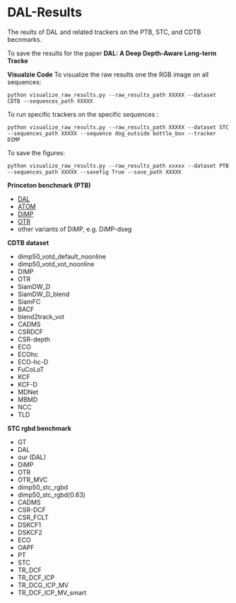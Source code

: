 # DAL-Results
The reults of DAL and related trackers on the PTB, STC, and CDTB becnmarks.

To save the results for the paper **DAL: A Deep Depth-Aware Long-term Tracke**

**Visualzie Code**
To visualize the raw results one the RGB image on all sequences:
```
python visualize_raw_results.py --raw_results_path XXXXX --dataset CDTB --sequences_path XXXXX
```

To run specific trackers on the specific sequences :
```
python visualize_raw_results.py --raw_results_path XXXXX --dataset STC --sequences_path XXXXX --sequence dog_outside bottle_box --tracker DIMP
```

To save the figures:
```
python visualize_raw_results.py --raw_results_path xxxxx --dataset PTB --sequences_path XXXXX --savefig True --save_path XXXXX
```

**Princeton benchmark (PTB)**
  - [DAL](https://arxiv.org/abs/1912.00660)
  - [ATOM](https://arxiv.org/abs/1811.07628)
  - [DiMP](https://github.com/visionml/pytracking)
  - [OTR](https://github.com/ugurkart/OTR)
  - other variants of DiMP, e.g. DiMP-dseg

**CDTB dataset**
  - dimp50_votd_default_noonline
  - dimp50_votd_vot_noonline
  - DIMP
  - OTR
  - SiamDW_D
  - SiamDW_D_blend
  - SiamFC
  - BACF
  - blend2track_vot
  - CADMS
  - CSRDCF
  - CSR-depth
  - ECO
  - ECOhc
  - ECO-hc-D
  - FuCoLoT
  - KCF
  - KCF-D
  - MDNet
  - MBMD
  - NCC
  - TLD

**STC rgbd benchmark**
  - GT
  - DAL
  - our (DAL)
  - DiMP
  - OTR
  - OTR_MVC
  - dimp50_stc_rgbd
  - dimp50_stc_rgbd(0.63)
  - CADMS
  - CSR-DCF
  - CSR_FCLT
  - DSKCF1
  - DSKCF2
  - ECO
  - OAPF
  - PT
  - STC
  - TR_DCF
  - TR_DCF_ICP
  - TR_DCG_ICP_MV
  - TR_DCF_ICP_MV_smart
